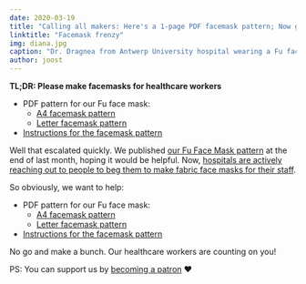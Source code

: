 ```yaml
---
date: 2020-03-19
title: "Calling all makers: Here's a 1-page PDF facemask pattern; Now go make some and help beat this thing"
linktitle: "Facemask frenzy"
img: diana.jpg
caption: "Dr. Dragnea from Antwerp University hospital wearing a Fu facemask"
author: joost
---
```


<Note>

**TL;DR: Please make facemasks for healthcare workers**


 - PDF pattern for our Fu face mask:
   - [A4 facemask pattern](/fu-facemask-freesewing.org.a4.pdf)
   - [Letter facemask pattern](/fu-facemask-freesewing.org.letter.pdf)
 - [Instructions for the facemask pattern](/docs/patterns/fu/instructions/)

</Note>

<YouTube id='VcQ69_ANsRA' />

Well that escalated quickly. We published [our Fu Face Mask pattern](/designs/fu/) at the end of last month, hoping it would be helpful. Now, [hospitals are actively reaching out to people to beg them to make fabric face masks for their staff](https://www.uza.be/mondmaskers).

So obviously, we want to help:

 - PDF pattern for our Fu face mask:
   - [A4 facemask pattern](/fu-facemask-freesewing.org.a4.pdf)
   - [Letter facemask pattern](/fu-facemask-freesewing.org.letter.pdf)
 - [Instructions for the facemask pattern](/docs/patterns/fu/instructions/)

No go and make a bunch. Our healthcare workers are counting on you!

<Note>

PS: You can support us by [becoming a patron](/patrons/join/) ❤️
</Note>

